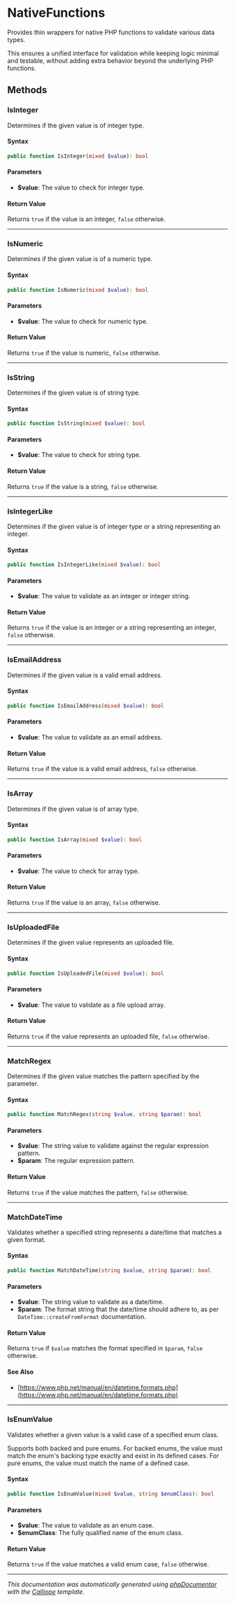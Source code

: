 # NativeFunctions

Provides thin wrappers for native PHP functions to validate various data types.

This ensures a unified interface for validation while keeping logic minimal
and testable, without adding extra behavior beyond the underlying PHP functions.

## Methods

### IsInteger

Determines if the given value is of integer type.

#### Syntax

```php
public function IsInteger(mixed $value): bool
```

#### Parameters

- **$value**: The value to check for integer type.

#### Return Value

Returns `true` if the value is an integer, `false` otherwise.

---

### IsNumeric

Determines if the given value is of a numeric type.

#### Syntax

```php
public function IsNumeric(mixed $value): bool
```

#### Parameters

- **$value**: The value to check for numeric type.

#### Return Value

Returns `true` if the value is numeric, `false` otherwise.

---

### IsString

Determines if the given value is of string type.

#### Syntax

```php
public function IsString(mixed $value): bool
```

#### Parameters

- **$value**: The value to check for string type.

#### Return Value

Returns `true` if the value is a string, `false` otherwise.

---

### IsIntegerLike

Determines if the given value is of integer type or a string representing
an integer.

#### Syntax

```php
public function IsIntegerLike(mixed $value): bool
```

#### Parameters

- **$value**: The value to validate as an integer or integer string.

#### Return Value

Returns `true` if the value is an integer or a string representing an integer, `false` otherwise.

---

### IsEmailAddress

Determines if the given value is a valid email address.

#### Syntax

```php
public function IsEmailAddress(mixed $value): bool
```

#### Parameters

- **$value**: The value to validate as an email address.

#### Return Value

Returns `true` if the value is a valid email address, `false` otherwise.

---

### IsArray

Determines if the given value is of array type.

#### Syntax

```php
public function IsArray(mixed $value): bool
```

#### Parameters

- **$value**: The value to check for array type.

#### Return Value

Returns `true` if the value is an array, `false` otherwise.

---

### IsUploadedFile

Determines if the given value represents an uploaded file.

#### Syntax

```php
public function IsUploadedFile(mixed $value): bool
```

#### Parameters

- **$value**: The value to validate as a file upload array.

#### Return Value

Returns `true` if the value represents an uploaded file, `false` otherwise.

---

### MatchRegex

Determines if the given value matches the pattern specified by the
parameter.

#### Syntax

```php
public function MatchRegex(string $value, string $param): bool
```

#### Parameters

- **$value**: The string value to validate against the regular expression pattern.
- **$param**: The regular expression pattern.

#### Return Value

Returns `true` if the value matches the pattern, `false` otherwise.

---

### MatchDateTime

Validates whether a specified string represents a date/time that matches
a given format.

#### Syntax

```php
public function MatchDateTime(string $value, string $param): bool
```

#### Parameters

- **$value**: The string value to validate as a date/time.
- **$param**: The format string that the date/time should adhere to, as per `DateTime::createFromFormat` documentation.

#### Return Value

Returns `true` if `$value` matches the format specified in `$param`, `false` otherwise.

#### See Also

- [https://www.php.net/manual/en/datetime.formats.php](https://www.php.net/manual/en/datetime.formats.php)

---

### IsEnumValue

Validates whether a given value is a valid case of a specified enum class.

Supports both backed and pure enums. For backed enums, the value must
match the enum's backing type exactly and exist in its defined cases.
For pure enums, the value must match the name of a defined case.

#### Syntax

```php
public function IsEnumValue(mixed $value, string $enumClass): bool
```

#### Parameters

- **$value**: The value to validate as an enum case.
- **$enumClass**: The fully qualified name of the enum class.

#### Return Value

Returns `true` if the value matches a valid enum case, `false` otherwise.

---

*This documentation was automatically generated using [phpDocumentor](http://www.phpdoc.org/) with the [Calliope](https://github.com/DaphneWebFramework/Calliope) template.*
